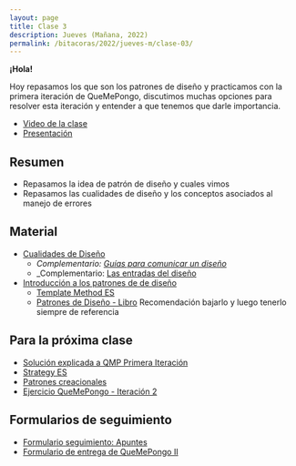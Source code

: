 ```yaml
---
layout: page
title: Clase 3
description: Jueves (Mañana, 2022)
permalink: /bitacoras/2022/jueves-m/clase-03/
---
```


**¡Hola!**

Hoy repasamos los que son los patrones de diseño y practicamos con la primera iteración de QueMePongo, discutimos muchas opciones para resolver esta iteración y entender a que tenemos que darle importancia.

- [Video de la clase]()
- [Presentación]()

## Resumen

- Repasamos la idea de patrón de diseño y cuales vimos
- Repasamos las cualidades de diseño y los conceptos asociados al manejo de errores

## Material

- [Cualidades de Diseño](https://docs.google.com/document/d/14HdvHvS33WqYb6Ak0BGa0IeCTbzeCRSDKs-1Ot-qLDw)
  - _Complementario: [Guías para comunicar un diseño](https://docs.google.com/document/d/1HGdGdDG7RAhL5j45UOFGK3F5sV2-rKHVHmPoYawHS5Y/edit?usp=sharing)_
  - _Complementario: [Las entradas del diseño](https://docs.google.com/document/d/1qPM_sQ0UyGFKRzl13Cbf6zDKj6vxJ4wMZQIXeOrRvM8/edit?usp=sharing)
- [Introducción a los patrones de de diseño](https://docs.google.com/document/d/1uXPhuAKXa4wzcIhriFfnI53aB311jOZtcKfTDuiKQ8Y)
  - [Template Method ES](https://reactiveprogramming.io/blog/es/patrones-de-diseno/template-method)
  - [Patrones de Diseño - Libro](https://aulasvirtuales.frba.utn.edu.ar/mod/url/view.php?id=311531) Recomendación bajarlo y luego tenerlo siempre de referencia

## Para la próxima clase

- [Solución explicada a QMP Primera Iteración](https://docs.google.com/document/d/1ayrs5-vrGsXgZKDob-f5_0fmhCYXf7-ty5Be6NXITRY)
- [Strategy ES](https://reactiveprogramming.io/blog/es/patrones-de-diseno/strategy)
- [Patrones creacionales](https://docs.google.com/forms/d/e/1FAIpQLSd1rZe9dFpY6DeG9C2NvaapftmB66c9o8Z3Zp6OoRJgedjFvQ/viewform)
- [Ejercicio QueMePongo - Iteración 2](https://docs.google.com/document/d/10j6XB9zIhl5xox2xBEDEFsgPmueHMkyvLSHcLxl_27Y)

## Formularios de seguimiento

- [Formulario seguimiento: Apuntes](https://docs.google.com/forms/d/e/1FAIpQLSd1rZe9dFpY6DeG9C2NvaapftmB66c9o8Z3Zp6OoRJgedjFvQ/viewform)
- [Formulario de entrega de QueMePongo II](https://docs.google.com/forms/d/e/1FAIpQLScFruBloolmHoDzc1SA-CvhQsJWA7h35TEEaNtG-aWXqIjmig/viewform)
